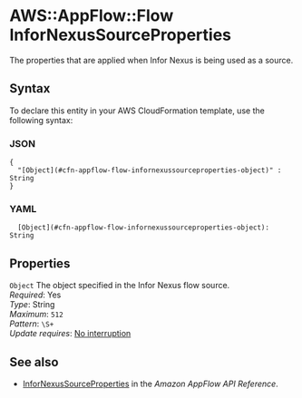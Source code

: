 # AWS::AppFlow::Flow InforNexusSourceProperties<a name="aws-properties-appflow-flow-infornexussourceproperties"></a>

The properties that are applied when Infor Nexus is being used as a source\.

## Syntax<a name="aws-properties-appflow-flow-infornexussourceproperties-syntax"></a>

To declare this entity in your AWS CloudFormation template, use the following syntax:

### JSON<a name="aws-properties-appflow-flow-infornexussourceproperties-syntax.json"></a>

```
{
  "[Object](#cfn-appflow-flow-infornexussourceproperties-object)" : String
}
```

### YAML<a name="aws-properties-appflow-flow-infornexussourceproperties-syntax.yaml"></a>

```
  [Object](#cfn-appflow-flow-infornexussourceproperties-object): String
```

## Properties<a name="aws-properties-appflow-flow-infornexussourceproperties-properties"></a>

`Object` <a name="cfn-appflow-flow-infornexussourceproperties-object"></a>
The object specified in the Infor Nexus flow source\.  
_Required_: Yes  
_Type_: String  
_Maximum_: `512`  
_Pattern_: `\S+`  
_Update requires_: [No interruption](https://docs.aws.amazon.com/AWSCloudFormation/latest/UserGuide/using-cfn-updating-stacks-update-behaviors.html#update-no-interrupt)

## See also<a name="aws-properties-appflow-flow-infornexussourceproperties--seealso"></a>

- [InforNexusSourceProperties](https://docs.aws.amazon.com/appflow/1.0/APIReference/API_InforNexusSourceProperties.html) in the _Amazon AppFlow API Reference_\.

